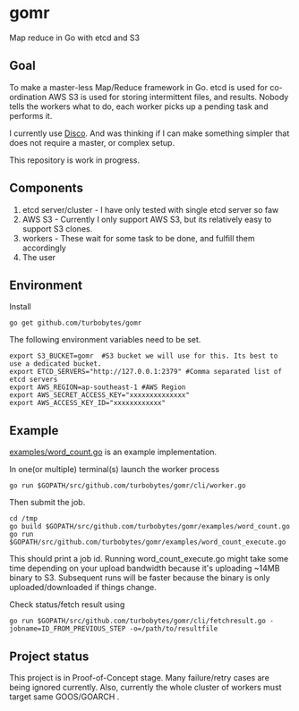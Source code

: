 # gomr
Map reduce in Go with etcd and S3

## Goal

To make a master-less Map/Reduce framework in Go. etcd is used for co-ordination AWS S3 is used for storing intermittent files, and results. Nobody tells the workers what to do, each worker picks up a pending task and performs it.

I currently use [Disco](http://discoproject.org/). And was thinking if I can make something simpler that does not require a master, or complex setup.

This repository is work in progress.

## Components

1. etcd server/cluster - I have only tested with single etcd server so faw
2. AWS S3 - Currently I only support AWS S3, but its relatively easy to support S3 clones.
3. workers - These wait for some task to be done, and fulfill them accordingly
4. The user

## Environment 

Install

	go get github.com/turbobytes/gomr

The following environment variables need to be set.

	export S3_BUCKET=gomr  #S3 bucket we will use for this. Its best to use a dedicated bucket.
	export ETCD_SERVERS="http://127.0.0.1:2379" #Comma separated list of etcd servers
	export AWS_REGION=ap-southeast-1 #AWS Region
	export AWS_SECRET_ACCESS_KEY="xxxxxxxxxxxxxx"
	export AWS_ACCESS_KEY_ID="xxxxxxxxxxxx"


## Example

[examples/word_count.go](examples/word_count.go) is an example implementation.

In one(or multiple) terminal(s) launch the worker process

	go run $GOPATH/src/github.com/turbobytes/gomr/cli/worker.go


Then submit the job.

	cd /tmp
	go build $GOPATH/src/github.com/turbobytes/gomr/examples/word_count.go
	go run $GOPATH/src/github.com/turbobytes/gomr/examples/word_count_execute.go

This should print a job id.
Running word_count_execute.go might take some time depending on your upload bandwidth because it's uploading ~14MB binary to S3. Subsequent runs will be faster because the binary is only uploaded/downloaded if things change.

Check status/fetch result using 

	go run $GOPATH/src/github.com/turbobytes/gomr/cli/fetchresult.go -jobname=ID_FROM_PREVIOUS_STEP -o=/path/to/resultfile

## Project status

This project is in Proof-of-Concept stage. Many failure/retry cases are being ignored currently. Also, currently the whole cluster of workers must target same GOOS/GOARCH .